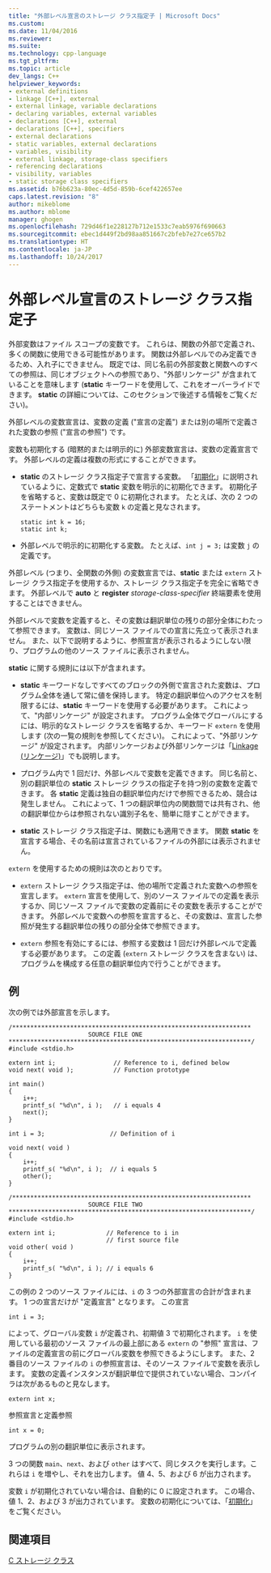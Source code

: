 ```yaml
---
title: "外部レベル宣言のストレージ クラス指定子 | Microsoft Docs"
ms.custom: 
ms.date: 11/04/2016
ms.reviewer: 
ms.suite: 
ms.technology: cpp-language
ms.tgt_pltfrm: 
ms.topic: article
dev_langs: C++
helpviewer_keywords:
- external definitions
- linkage [C++], external
- external linkage, variable declarations
- declaring variables, external variables
- declarations [C++], external
- declarations [C++], specifiers
- external declarations
- static variables, external declarations
- variables, visibility
- external linkage, storage-class specifiers
- referencing declarations
- visibility, variables
- static storage class specifiers
ms.assetid: b76b623a-80ec-4d5d-859b-6cef422657ee
caps.latest.revision: "8"
author: mikeblome
ms.author: mblome
manager: ghogen
ms.openlocfilehash: 729d46f1e228127b712e1533c7eab5976f690663
ms.sourcegitcommit: ebec1d449f2bd98aa851667c2bfeb7e27ce657b2
ms.translationtype: HT
ms.contentlocale: ja-JP
ms.lasthandoff: 10/24/2017
---
```

# <a name="storage-class-specifiers-for-external-level-declarations"></a>外部レベル宣言のストレージ クラス指定子
外部変数はファイル スコープの変数です。 これらは、関数の外部で定義され、多くの関数に使用できる可能性があります。 関数は外部レベルでのみ定義できるため、入れ子にできません。 既定では、同じ名前の外部変数と関数へのすべての参照は、同じオブジェクトへの参照であり、"外部リンケージ" が含まれていることを意味します  (**static** キーワードを使用して、これをオーバーライドできます。 **static** の詳細については、このセクションで後述する情報をご覧ください)。  
  
 外部レベルの変数宣言は、変数の定義 ("宣言の定義") または別の場所で定義された変数の参照 ("宣言の参照") です。  
  
 変数も初期化する (暗黙的または明示的に) 外部変数宣言は、変数の定義宣言です。 外部レベルの定義は複数の形式にすることができます。  
  
-   **static** のストレージ クラス指定子で宣言する変数。 「[初期化](../c-language/initialization.md)」に説明されているように、定数式で **static** 変数を明示的に初期化できます。 初期化子を省略すると、変数は既定で 0 に初期化されます。 たとえば、次の 2 つのステートメントはどちらも変数 `k` の定義と見なされます。  
  
    ```  
    static int k = 16;  
    static int k;  
    ```  
  
-   外部レベルで明示的に初期化する変数。 たとえば、`int j = 3;` は変数 `j` の定義です。  
  
 外部レベル (つまり、全関数の外側) の変数宣言では、**static** または `extern` ストレージ クラス指定子を使用するか、ストレージ クラス指定子を完全に省略できます。 外部レベルで **auto** と **register** *storage-class-specifier* 終端要素を使用することはできません。  
  
 外部レベルで変数を定義すると、その変数は翻訳単位の残りの部分全体にわたって参照できます。 変数は、同じソース ファイルでの宣言に先立って表示されません。 また、以下で説明するように、参照宣言が表示されるようにしない限り、プログラムの他のソース ファイルに表示されません。  
  
 **static** に関する規則には以下が含まれます。  
  
-   **static** キーワードなしですべてのブロックの外側で宣言された変数は、プログラム全体を通して常に値を保持します。 特定の翻訳単位へのアクセスを制限するには、**static** キーワードを使用する必要があります。 これによって、"内部リンケージ" が設定されます。 プログラム全体でグローバルにするには、明示的なストレージ クラスを省略するか、キーワード `extern` を使用します (次の一覧の規則を参照してください)。 これによって、"外部リンケージ" が設定されます。 内部リンケージおよび外部リンケージは「[Linkage (リンケージ)](../c-language/linkage.md)」でも説明します。  
  
-   プログラム内で 1 回だけ、外部レベルで変数を定義できます。 同じ名前と、別の翻訳単位の **static** ストレージ クラスの指定子を持つ別の変数を定義できます。 各 **static** 定義は独自の翻訳単位内だけで参照できるため、競合は発生しません。 これによって、1 つの翻訳単位内の関数間では共有され、他の翻訳単位からは参照されない識別子名を、簡単に隠すことができます。  
  
-   **static** ストレージ クラス指定子は、関数にも適用できます。 関数 **static** を宣言する場合、その名前は宣言されているファイルの外部には表示されません。  
  
 `extern` を使用するための規則は次のとおりです。  
  
-   `extern` ストレージ クラス指定子は、他の場所で定義された変数への参照を宣言します。 `extern` 宣言を使用して、別のソース ファイルでの定義を表示するか、同じソース ファイルで変数の定義前にその変数を表示することができます。 外部レベルで変数への参照を宣言すると、その変数は、宣言した参照が発生する翻訳単位の残りの部分全体で参照できます。  
  
-   `extern` 参照を有効にするには、参照する変数は 1 回だけ外部レベルで定義する必要があります。 この定義 (`extern` ストレージ クラスを含まない) は、プログラムを構成する任意の翻訳単位内で行うことができます。  
  
## <a name="example"></a>例  
 次の例では外部宣言を示します。  
  
```  
/******************************************************************  
                      SOURCE FILE ONE   
*******************************************************************/  
#include <stdio.h>  
  
extern int i;                // Reference to i, defined below   
void next( void );           // Function prototype              
  
int main()  
{  
    i++;  
    printf_s( "%d\n", i );   // i equals 4   
    next();  
}  
  
int i = 3;                  // Definition of i  
  
void next( void )  
{  
    i++;  
    printf_s( "%d\n", i );  // i equals 5  
    other();  
}  
  
/******************************************************************  
                      SOURCE FILE TWO   
*******************************************************************/  
#include <stdio.h>  
  
extern int i;              // Reference to i in   
                           // first source file   
void other( void )  
{  
    i++;  
    printf_s( "%d\n", i ); // i equals 6   
}  
```  
  
 この例の 2 つのソース ファイルには、`i` の 3 つの外部宣言の合計が含まれます。 1 つの宣言だけが "定義宣言" となります。 この宣言  
  
```  
int i = 3;  
```  
  
 によって、グローバル変数 `i` が定義され、初期値 3 で初期化されます。 `i` を使用している最初のソース ファイルの最上部にある `extern` の "参照" 宣言は、ファイルの定義宣言の前にグローバル変数を参照できるようにします。 また、2 番目のソース ファイルの `i` の参照宣言は、そのソース ファイルで変数を表示します。 変数の定義インスタンスが翻訳単位で提供されていない場合、コンパイラは次があるものと見なします。  
  
```  
extern int x;  
```  
  
 参照宣言と定義参照  
  
```  
int x = 0;  
```  
  
 プログラムの別の翻訳単位に表示されます。  
  
 3 つの関数 `main`、`next`、および `other` はすべて、同じタスクを実行します。これらは `i` を増やし、それを出力します。 値 4、5、および 6 が出力されます。  
  
 変数 `i` が初期化されていない場合は、自動的に 0 に設定されます。 この場合、値 1、2、および 3 が出力されています。 変数の初期化については、「[初期化](../c-language/initialization.md)」をご覧ください。  
  
## <a name="see-also"></a>関連項目  
 [C ストレージ クラス](../c-language/c-storage-classes.md)